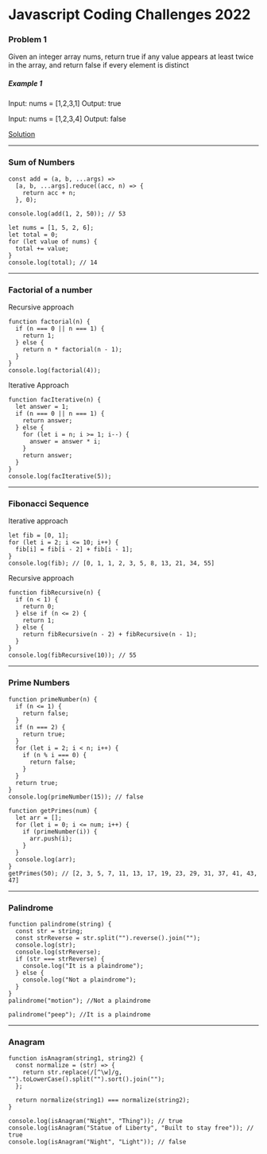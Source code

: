 # Javascript Coding Challenges 2022

### Problem 1

Given an integer array nums, return true if any value appears at least twice in the array, and return false if every element is distinct

##### Example 1

Input: nums = [1,2,3,1]
Output: true

Input: nums = [1,2,3,4]
Output: false

[Solution](https://github.com/AkshayKhot07/javascript-exercises-2022/blob/main/Solutions/001.js)

---

### Sum of Numbers

```
const add = (a, b, ...args) =>
  [a, b, ...args].reduce((acc, n) => {
    return acc + n;
  }, 0);

console.log(add(1, 2, 50)); // 53

let nums = [1, 5, 2, 6];
let total = 0;
for (let value of nums) {
  total += value;
}
console.log(total); // 14

```

---

### Factorial of a number

Recursive approach

```
function factorial(n) {
  if (n === 0 || n === 1) {
    return 1;
  } else {
    return n * factorial(n - 1);
  }
}
console.log(factorial(4));

```

Iterative Approach

```
function facIterative(n) {
  let answer = 1;
  if (n === 0 || n === 1) {
    return answer;
  } else {
    for (let i = n; i >= 1; i--) {
      answer = answer * i;
    }
    return answer;
  }
}
console.log(facIterative(5));

```

---

### Fibonacci Sequence

Iterative approach

```
let fib = [0, 1];
for (let i = 2; i <= 10; i++) {
  fib[i] = fib[i - 2] + fib[i - 1];
}
console.log(fib); // [0, 1, 1, 2, 3, 5, 8, 13, 21, 34, 55]

```

Recursive approach

```
function fibRecursive(n) {
  if (n < 1) {
    return 0;
  } else if (n <= 2) {
    return 1;
  } else {
    return fibRecursive(n - 2) + fibRecursive(n - 1);
  }
}
console.log(fibRecursive(10)); // 55

```

---

### Prime Numbers

```
function primeNumber(n) {
  if (n <= 1) {
    return false;
  }
  if (n === 2) {
    return true;
  }
  for (let i = 2; i < n; i++) {
    if (n % i === 0) {
      return false;
    }
  }
  return true;
}
console.log(primeNumber(15)); // false

function getPrimes(num) {
  let arr = [];
  for (let i = 0; i <= num; i++) {
    if (primeNumber(i)) {
      arr.push(i);
    }
  }
  console.log(arr);
}
getPrimes(50); // [2, 3, 5, 7, 11, 13, 17, 19, 23, 29, 31, 37, 41, 43, 47]

```

---

### Palindrome

```
function palindrome(string) {
  const str = string;
  const strReverse = str.split("").reverse().join("");
  console.log(str);
  console.log(strReverse);
  if (str === strReverse) {
    console.log("It is a plaindrome");
  } else {
    console.log("Not a plaindrome");
  }
}
palindrome("motion"); //Not a plaindrome

palindrome("peep"); //It is a plaindrome

```

---

### Anagram

```
function isAnagram(string1, string2) {
  const normalize = (str) => {
    return str.replace(/[^\w]/g, "").toLowerCase().split("").sort().join("");
  };

  return normalize(string1) === normalize(string2);
}

console.log(isAnagram("Night", "Thing")); // true
console.log(isAnagram("Statue of Liberty", "Built to stay free")); // true
console.log(isAnagram("Night", "Light")); // false
```
